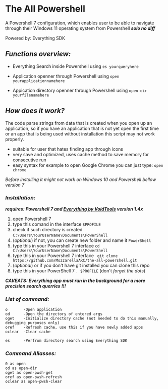 
# The All Powershell
A Powershell 7 configuration, which enables user to be able to navigate through their Windows 11 operating system from Powershell ***solo no diff***

Powered by:
Everything SDK

## *Functions overview:*
- Everything Search inside Powershell using `es yourqueryhere`

- Application openner through Powershell using `open yourapplicationnamehere`

- Appication directory openner through Powershell using `open-dir yourfilenamehere`

## *How does it work?*
The code parse strings from data that is created when you open up an application, so if you have an application that is not yet open the first time or an app that is being used without installation this script may not work properly.

- suitable for user that hates finding app through icons
- very save and optimized, uses cache method to save memory for consecutive run
- easy syntax for example to open Google Chrome you can just type:
```open chrome```


*Before installing it might not work on Windows 10 and Powershell bellow version 7*

### *Installation:*
***requires: Powershell 7 and [Everything by VoidTools](https://www.voidtools.com/) version 1.4x***


1. open Powershell 7
2. type this comand in the interface ```$PROFILE```
3. check if such directory is created ```C:\Users\YourUserName\Documents\PowerShell```
4. (*optional*) if not, you can create new folder and name it ```PowerShell```
5. type this in your Powershell 7 interface ```cd C:\Users\YourUserName\Documents\PowerShell```
6. type this in your Powershell 7 interface ```
git clone https://github.com/MozzarellaARC/the-all-powershell.git```
7. (*optional*) or if you don't have git installed you can clone this repo
8. type this in your PowerShell 7 ```. $PROFILE``` (don't *forget the dots*)

***CAVEATS: Everything app must run in the background for a more precision search querries !!!***

### *List of command:*

```
o       -Open application
od      -Open the directory of entered args
oget    -Initialize directory cache (not needed to do this manually, debugging purposes only)
oref    -Refresh cache, use this if you have newly added apps
oclear  -Clear cache

es      -Perfrom directory search using Everything SDK
```

### *Command Aliasses:*

```
0 as open
od as open-dir
oget as open-pwsh-get
oref as open-pwsh-refresh
oclear as open-pwsh-clear
```